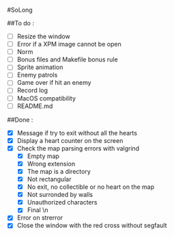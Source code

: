#SoLong

##To do :
- [ ] Resize the window
- [ ] Error if a XPM image cannot be open
- [ ] Norm
- [ ] Bonus files and Makefile bonus rule
- [ ] Sprite animation
- [ ] Enemy patrols
- [ ] Game over if hit an enemy
- [ ] Record log
- [ ] MacOS compatibility
- [ ] README.md

##Done :
- [X] Message if try to exit without all the hearts
- [X] Display a heart counter on the screen
- [X] Check the map parsing errors with valgrind
	- [X] Empty map
	- [X] Wrong extension
	- [X] The map is a directory
	- [X] Not rectangular
	- [X] No exit, no collectible or no heart on the map
	- [X] Not surronded by walls
	- [X] Unauthorized characters
	- [X] Final \n
- [X] Error on strerror
- [X] Close the window with the red cross without segfault

